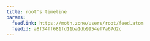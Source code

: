 ```yaml
---
title: root's timeline
params:
  feedlink: https://moth.zone/users/root/feed.atom
  feedid: a8f34ff681fd11ba1db9954ef7a67d2c
---
```

